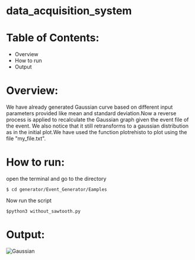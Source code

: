 # data_acquisition_system

# Table of Contents:
 * Overview
 * How to run
 * Output

# Overview:
We have already generated Gaussian curve based on different input parameters provided like mean and standard deviation.Now a reverse process is applied to recalculate the Gaussian graph given the event file of the event. We also notice that it still retransforms to a gaussian distribution as in the initial plot.We have used the function plotrehisto to plot using the file "my_file.txt".
    
#  How to run:

open the terminal and go to the directory

    $ cd generator/Event_Generator/Eamples
    
Now run the script 

    $python3 without_sawtooth.py
#  Output:   

   ![Gaussian](https://github.com/vishaljkk/data_acquisition_system/blob/master/Images/Recheck_Gaussian.png)

 

